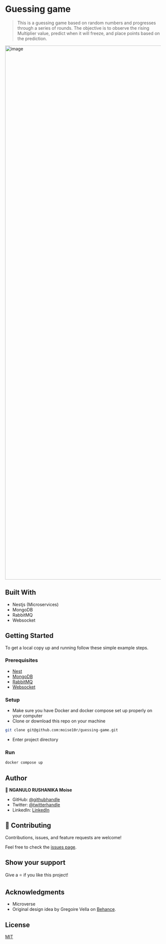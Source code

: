 # Guessing game

> This is a guessing game based on random numbers and progresses through a series of rounds. The objective is to observe the rising Multiplier value, predict when it will freeze, and place points based on the prediction.

<img width="1728" alt="image" src="https://github.com/moise10r/budget-app/assets/57562869/c9ae8e36-7eae-4268-9978-d4d9c6dd34d3">

## Built With

- Nestjs (Microservices)
- MongoDB
- RabbitMQ
- Websocket

## Getting Started

To get a local copy up and running follow these simple example steps.

### Prerequisites

- [Nest](https://docs.nestjs.com/microservices/basics)
- [MongoDB](https://www.mongodb.com/)
- [RabbitMQ](https://rabbitmq.com/)
- [Websocket](https://socket.io/)

### Setup

- Make sure you have Docker and docker compose set up properly on your computer
- Clone or download this repo on your machine

```sh
git clone git@github.com:moise10r/guessing-game.git
```

- Enter project directory

### Run

```sh
docker compose up
```

## Author

👤 **NGANULO RUSHANIKA Moise**

- GitHub: [@githubhandle](https://github.com/moise10r)
- Twitter: [@twitterhandle](https://twitter.com/MRushanika)
- LinkedIn: [LinkedIn](https://www.linkedin.com/in/nganulo-rushanika-mo%C3%AFse-626139197/)

## 🤝 Contributing

Contributions, issues, and feature requests are welcome!

Feel free to check the [issues page](../../issues/).

## Show your support

Give a ⭐️ if you like this project!

## Acknowledgments

- Microverse
- Original design idea by Gregoire Vella on [Behance](https://www.behance.net/gregoirevella).

## License

[MIT](./LICENSE)
